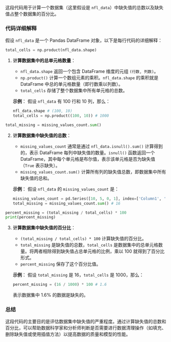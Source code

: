这段代码用于计算一个数据集（这里假设是 `nfl_data`）中缺失值的总数以及缺失值占整个数据集的百分比。

### 代码详细解释

假设 `nfl_data` 是一个 Pandas DataFrame 对象，以下是每行代码的详细解释：

```python
total_cells = np.product(nfl_data.shape)
```

1. **计算数据集中的总单元格数量**：

   - `nfl_data.shape` 返回一个包含 DataFrame 维度的元组 `(行数, 列数)`。
   - `np.product()` 计算一个数组元素的乘积。`nfl_data.shape` 的乘积就是 DataFrame 中总的单元格数量（即行数乘以列数）。
   - `total_cells` 存储了整个数据集中所有单元格的总数。

   **示例**：
   假设 `nfl_data` 有 100 行和 10 列，那么：
   ```python
   nfl_data.shape # (100, 10)
   total_cells = np.product((100, 10)) # 1000
   ```

```python
total_missing = missing_values_count.sum()
```

2. **计算数据集中缺失值的总数**：

   - `missing_values_count` 通常是通过 `nfl_data.isnull().sum()` 计算得到的，表示 DataFrame 每列中缺失值的数量。`isnull()` 函数返回一个 DataFrame，其中每个单元格是布尔值，表示该单元格是否为缺失值（`True` 表示缺失）。
   - `missing_values_count.sum()` 计算所有列的缺失值总数，即数据集中所有缺失值的总和。

   **示例**：
   假设 `nfl_data` 的 `missing_values_count` 是：
   ```python
   missing_values_count = pd.Series([10, 5, 0, 1], index=['Column1', 'Column2', 'Column3', 'Column4'])
   total_missing = missing_values_count.sum() # 16
   ```

```python
percent_missing = (total_missing / total_cells) * 100
print(percent_missing)
```

3. **计算数据集中缺失值的百分比**：

   - `(total_missing / total_cells) * 100` 计算缺失值的百分比。
   - `total_missing` 是缺失值的总数，`total_cells` 是数据集中的总单元格数量。将两者相除得到缺失值占总单元格的比例，乘以 100 就得到了百分比形式。
   - `percent_missing` 保存了这个百分比值。

   **示例**：
   假设 `total_missing` 是 16，`total_cells` 是 1000，那么：
   ```python
   percent_missing = (16 / 1000) * 100 # 1.6
   ```
   表示数据集中 1.6% 的数据是缺失的。

### 总结

这段代码的主要目的是评估数据集中缺失值的严重程度。通过计算缺失值的总数和百分比，可以帮助数据科学家和分析师判断是否需要进行数据清理操作（如填充、删除缺失值或使用插值方法）以提高数据的质量和模型的性能。